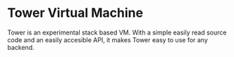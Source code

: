 # Tower Virtual Machine

Tower is an experimental stack based VM. With a simple easily read source code and an easily accesible API, it makes Tower easy to use for any backend. 